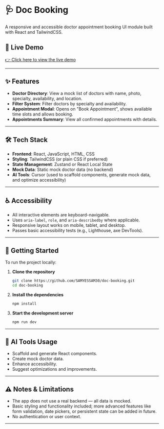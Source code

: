 # 🩺 Doc Booking

A responsive and accessible doctor appointment booking UI module built with React and TailwindCSS.

## 🔗 Live Demo

[👉 Click here to view the live demo](https://doc-booking-gamma.vercel.app/) <!-- Replace # with actual link when deployed -->

---

## ✨ Features

- **Doctor Directory**: View a mock list of doctors with name, photo, specialty, availability, and location.
- **Filter System**: Filter doctors by specialty and availability.
- **Appointment Modal**: Opens on "Book Appointment", shows available time slots and allows booking.
- **Appointments Summary**: View all confirmed appointments with details.

---

## 🛠 Tech Stack

- **Frontend**: React, JavaScript, HTML, CSS
- **Styling**: TailwindCSS (or plain CSS if preferred)
- **State Management**: Zustand or React Local State
- **Mock Data**: Static mock doctor data (no backend)
- **AI Tools**: Cursor (used to scaffold components, generate mock data, and optimize accessibility)

---

## ♿ Accessibility

- All interactive elements are keyboard-navigable.
- Uses `aria-label`, `role`, and `aria-describedby` where applicable.
- Responsive layout works on mobile, tablet, and desktop.
- Passes basic accessibility tests (e.g., Lighthouse, axe DevTools).

---

## 🚀 Getting Started

To run the project locally:

1. **Clone the repository**

   ```bash
   git clone https://github.com/SAMYESSAM30/doc-booking.git
   cd doc-booking
   ```

2. **Install the dependencies**

   ```bash
   npm install
   ```

3. **Start the development server**

   ```bash
   npm run dev
   ```

---

## 🤖 AI Tools Usage

- Scaffold and generate React components.
- Create mock doctor data.
- Enhance accessibility.
- Suggest optimizations and improvements.

---

## ⚠️ Notes & Limitations

- The app does not use a real backend — all data is mocked.
- Basic styling and functionality included; more advanced features like form validation, date pickers, or persistent state can be added in future.
- No authentication or user context.

---
